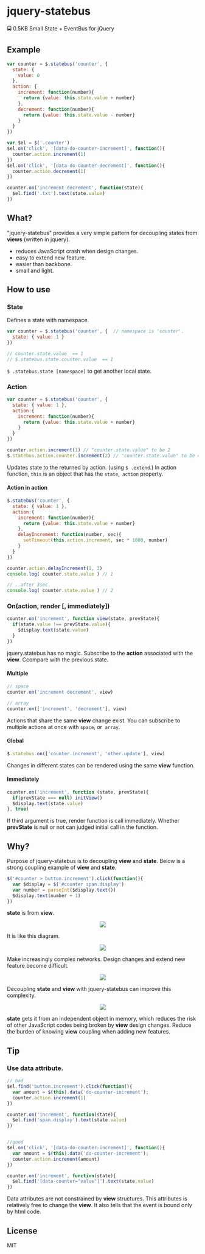 # jquery-statebus
🚍 0.5KB Small State + EventBus for jQuery

## Example
```js
var counter = $.statebus('counter', {
  state: {
    value: 0
  },
  action: {
    increment: function(number){
      return {value: this.state.value + number}
    },
    decrement: function(number){
      return {value: this.state.value - number}
    }
  }
})

var $el = $('.counter')
$el.on('click', '[data-do-counter-increment]', function(){
  counter.action.increment(1)
})
$el.on('click', '[data-do-counter-decrement]', function(){
  counter.action.decrement(1)
})

counter.on('increment decrement', function(state){
  $el.find('.txt').text(state.value)
})
```

## What?
"jquery-statebus" provides a very simple pattern for decoupling states from **views** (written in jquery).

- reduces JavaScript crash when design changes.
- easy to extend new feature.
- easier than backbone.
- small and light.

## How to use
### State
Defines a state with namespace.

```js
var counter = $.statebus('counter', {  // namespace is 'counter'.
  state: { value: 1 }
})

// counter.state.value  == 1
// $.statebus.state.counter.value  == 1
```
`$ .statebus.state [namespace]` to get another local state.

### Action
```js
var counter = $.statebus('counter', { 
  state: { value: 1 },
  action:{
    increment: function(number){
      return {value: this.state.value + number} 
    }
  }
})

counter.action.increment(1) // "counter.state.value" to be 2
$.statebus.action.counter.increment(2) // "counter.state.value" to be 4
```
Updates state to the returned by action. (using `$ .extend`.) In action function, `this` is an object that has the `state`,` action` property.

#### Action in action
```js
$.statebus('counter', { 
  state: { value: 1 },
  action:{
    increment: function(number){
      return {value: this.state.value + number} 
    },
    delayIncrement: function(number, sec){
      setTimeout(this.action.increment, sec * 1000, number)
    }
  }
})

counter.action.delayIncrement(1, 3)
console.log( counter.state.value ) // 1

// ..after 3sec.
console.log( counter.state.value ) // 2
```

### On(action, render [, immediately])
```js
counter.on('increment', function view(state, prevState){
  if(state.value !== prevState.value){
    $display.text(state.value)
  }
})
```
jquery.statebus has no magic. Subscribe to the **action** associated with the **view**. Ccompare with the previous state.

#### Multiple
```js
// space
counter.on('increment decrement', view)

// array
counter.on(['increment', 'decrement'], view)
```
Actions that share the same **view** change exist. You can subscribe to multiple actions at once with `space`, or` array`.

#### Global
```js
$.statebus.on(['counter.increment', 'other.update'], view)
```
Changes in different states can be rendered using the same **view** function.

#### Immediately
```js
counter.on('increment', function (state, prevState){
  if(prevState === null) initView()
  $display.text(state.value)
}, true)
```

If third argument is true, render function is call immediately. Whether **prevState** is null or not can judged initial call in the function.

## Why?
Purpose of jquery-statebus is to decoupling **view** and **state**. Below is a strong coupling example of **view** and **state**.

```js
$('#counter > button.increment').click(function(){
  var $display = $('#counter span.display')
  var number = parseInt($display.text())
  $display.text(number + 1)
})
```
**state** is from **view**.

<div style="text-align:center"><img src="./assets/1.png"></div>

It is like this diagram.

<div style="text-align:center"><img src="./assets/2.png"></div>

Make increasingly complex networks. Design changes and extend new feature become difficult.

<div style="text-align:center"><img src="./assets/3.png"></div>

Decoupling **state** and **view** with jquery-statebus can improve this complexity.

<div style="text-align:center"><img src="./assets/4.png"></div>

**state** gets it from an independent object in memory, which reduces the risk of other JavaScript codes being broken by **view** design changes. Reduce the burden of knowing **view** coupling when adding new features.

## Tip
### Use data attribute.
```js
// bad
$el.find('button.increment').click(function(){
  var amount = $(this).data('do-counter-increment');
  counter.action.increment(1)
})

counter.on('increment', function(state){
  $el.find('span.display').text(state.value)
})


//good
$el.on('click', '[data-do-counter-increment]', function(){
  var amount = $(this).data('do-counter-increment');
  counter.action.increment(amount)
})

counter.on('increment', function(state){
  $el.find('[data-counter="value"]').text(state.value)
})
```
Data attributes are not constrained by **view** structures. 
This attributes is relatively free to change the **view**.
It also tells that the event is bound only by html code.

## License
MIT